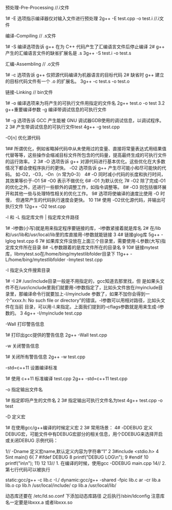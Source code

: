 预处理-Pre-Processing               //.i文件

1# -E 选项指示编译器仅对输入文件进行预处理
2g++  -E  test.cpp  -o  test.i    //.i文件


编译-Compiling                        // .s文件

1# -S 编译选项告诉 g++ 在为 C++ 代码产生了汇编语言文件后停止编译
2#  g++ 产生的汇编语言文件的缺省扩展名是 .s 
3g++  -S  test.i  -o   test.s


汇编-Assembling                   // .o文件

1# -c 选项告诉 g++ 仅把源代码编译为机器语言的目标代码
2# 缺省时 g++ 建立的目标代码文件有一个 .o 的扩展名。
3g++  -c  test.s  -o  test.o


链接-Linking                       // bin文件

1# -o 编译选项来为将产生的可执行文件用指定的文件名
2g++  test.o  -o  test
3.2 g++重要编译参数
-g     编译带调试信息的可执行文件

1# -g 选项告诉 GCC 产生能被 GNU 调试器GDB使用的调试信息，以调试程序。
2
3# 产生带调试信息的可执行文件test
4g++ -g test.cpp


-O[n]    优化源代码

 1## 所谓优化，例如省略掉代码中从未使用过的变量、直接将常量表达式用结果值代替等等，这些操作会缩减目标文件所包含的代码量，提高最终生成的可执行文件的运行效率。
 2
 3# -O 选项告诉 g++ 对源代码进行基本优化。这些优化在大多数情况下都会使程序执行的更快。 -O2 选项告诉 g++ 产生尽可能小和尽可能快的代码。 如-O2，-O3，-On（n 常为0–3）
 4# -O 同时减小代码的长度和执行时间，其效果等价于-O1
 5# -O0 表示不做优化
 6# -O1 为默认优化
 7# -O2 除了完成-O1的优化之外，还进行一些额外的调整工作，如指令调整等。
 8# -O3 则包括循环展开和其他一些与处理特性相关的优化工作。
 9# 选项将使编译的速度比使用 -O 时慢， 但通常产生的代码执行速度会更快。
10
11# 使用 -O2优化源代码，并输出可执行文件
12g++ -O2 test.cpp


-l  和  -L     指定库文件  |  指定库文件路径

 1# -l参数(小写)就是用来指定程序要链接的库，-l参数紧接着就是库名
 2# 在/lib和/usr/lib和/usr/local/lib里的库直接用-l参数就能链接
 3
 4# 链接glog库
 5g++ -lglog test.cpp
 6
 7# 如果库文件没放在上面三个目录里，需要使用-L参数(大写)指定库文件所在目录
 8# -L参数跟着的是库文件所在的目录名
 9
10# 链接mytest库，libmytest.so在/home/bing/mytestlibfolder目录下
11g++ -L/home/bing/mytestlibfolder -lmytest test.cpp


-I    指定头文件搜索目录

1# -I 
2# /usr/include目录一般是不用指定的，gcc知道去那里找，但 是如果头文件不在/usr/icnclude里我们就要用-I参数指定了，比如头文件放在/myinclude目录里，那编译命令行就要加上-I/myinclude 参数了，如果不加你会得到一个”xxxx.h: No such file or directory”的错误。-I参数可以用相对路径，比如头文件在当前 目录，可以用-I.来指定。上面我们提到的–cflags参数就是用来生成-I参数的。
3
4g++ -I/myinclude test.cpp


-Wall    打印警告信息

1# 打印出gcc提供的警告信息
2g++ -Wall test.cpp


-w    关闭警告信息

1# 关闭所有警告信息
2g++ -w test.cpp


-std=c++11    设置编译标准

1# 使用 c++11 标准编译 test.cpp
2g++ -std=c++11 test.cpp


-o     指定输出文件名

1# 指定即将产生的文件名
2
3# 指定输出可执行文件名为test
4g++ test.cpp -o test


-D     定义宏

1# 在使用gcc/g++编译的时候定义宏
2
3# 常用场景：
4# -DDEBUG 定义DEBUG宏，可能文件中有DEBUG宏部分的相关信息，用个DDEBUG来选择开启或关闭DEBUG
示例代码：

 1// -Dname 定义宏name,默认定义内容为字符串“1”
 2
 3#include <stdio.h>
 4
 5int main()
 6{
 7    #ifdef DEBUG
 8        printf("DEBUG LOG\n");
 9    #endif
10        printf("in\n");
11}
12
13// 1. 在编译的时候，使用gcc -DDEBUG main.cpp
14// 2. 第七行代码可以被执行

static:gcc/g++ -c lib.c -I./  dynamic:gcc/g++ -shared -fpic lib.c
ar -cr lib.a lib.o
cp lib.h /usr/local/include/
cp lib.a /usr/local/lib/

动态库还要在 /etc/ld.so.conf 下添加动态库路径
之后执行/sbin/ldconfig
注意库名一定要是libxxx.a 或者libxxx.so
